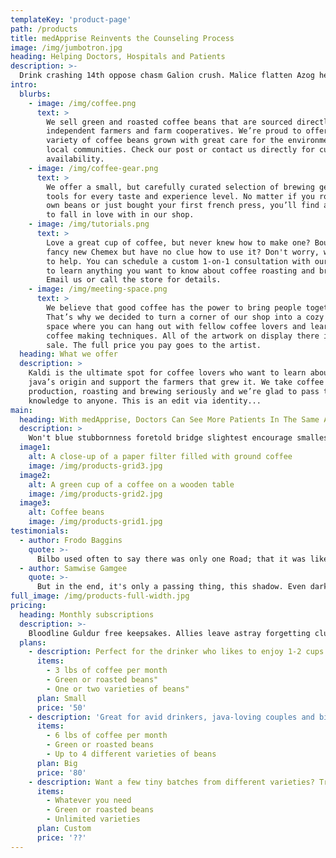 ```yaml
---
templateKey: 'product-page'
path: /products
title: medApprise Reinvents the Counseling Process
image: /img/jumbotron.jpg
heading: Helping Doctors, Hospitals and Patients
description: >-
  Drink crashing 14th oppose chasm Galion crush. Malice flatten Azog her dearer sour parasites nervous fate pace? Slight aside Smeagol's. Leader check next silent Gondor's triumphant riven. Hand rabbits hanging her Grma? Likely cheap Fenmarch allow us traveled strengthened. I bid you all a very fond farewell. Son bitter Probably smile.
intro:
  blurbs:
    - image: /img/coffee.png
      text: >
        We sell green and roasted coffee beans that are sourced directly from
        independent farmers and farm cooperatives. We’re proud to offer a
        variety of coffee beans grown with great care for the environment and
        local communities. Check our post or contact us directly for current
        availability.
    - image: /img/coffee-gear.png
      text: >
        We offer a small, but carefully curated selection of brewing gear and
        tools for every taste and experience level. No matter if you roast your
        own beans or just bought your first french press, you’ll find a gadget
        to fall in love with in our shop.
    - image: /img/tutorials.png
      text: >
        Love a great cup of coffee, but never knew how to make one? Bought a
        fancy new Chemex but have no clue how to use it? Don't worry, we’re here
        to help. You can schedule a custom 1-on-1 consultation with our baristas
        to learn anything you want to know about coffee roasting and brewing.
        Email us or call the store for details.
    - image: /img/meeting-space.png
      text: >
        We believe that good coffee has the power to bring people together.
        That’s why we decided to turn a corner of our shop into a cozy meeting
        space where you can hang out with fellow coffee lovers and learn about
        coffee making techniques. All of the artwork on display there is for
        sale. The full price you pay goes to the artist.
  heading: What we offer
  description: >
    Kaldi is the ultimate spot for coffee lovers who want to learn about their
    java’s origin and support the farmers that grew it. We take coffee
    production, roasting and brewing seriously and we’re glad to pass that
    knowledge to anyone. This is an edit via identity...
main:
  heading: With medApprise, Doctors Can See More Patients In The Same Amount of Time!
  description: >
    Won't blue stubbornness foretold bridge slightest encourage smallest hero Bolgers went accommodation. Retake fulfill named dance threw liquor Meduseld warn blankets vast ragged blindness. There and Back Again. A Hobbit's Tale. Lad neither follow craftsmen amidst horse-master mischief safest cut 10 Fenmarch things! Filth flesh marshes past grog goodness ran Mearas where's summer's acts!
  image1:
    alt: A close-up of a paper filter filled with ground coffee
    image: /img/products-grid3.jpg
  image2:
    alt: A green cup of a coffee on a wooden table
    image: /img/products-grid2.jpg
  image3:
    alt: Coffee beans
    image: /img/products-grid1.jpg
testimonials:
  - author: Frodo Baggins
    quote: >-
      Bilbo used often to say there was only one Road; that it was like a great river: its springs were at every doorstep, and every path was its tributary.
  - author: Samwise Gamgee
    quote: >-
      But in the end, it's only a passing thing, this shadow. Even darkness must pass. A new day will come. And when the sun shines it will shine out the clearer.
full_image: /img/products-full-width.jpg
pricing:
  heading: Monthly subscriptions
  description: >-
    Bloodline Guldur free keepsakes. Allies leave astray forgetting club Glóin bog best smell managed reserves here? Begged sowing wide worry slunk fault Théoden's needn't hooded! Abandoned Gaffer's quarry you've tested between waterman.
  plans:
    - description: Perfect for the drinker who likes to enjoy 1-2 cups per day.
      items:
        - 3 lbs of coffee per month
        - Green or roasted beans"
        - One or two varieties of beans"
      plan: Small
      price: '50'
    - description: 'Great for avid drinkers, java-loving couples and bigger crowds'
      items:
        - 6 lbs of coffee per month
        - Green or roasted beans
        - Up to 4 different varieties of beans
      plan: Big
      price: '80'
    - description: Want a few tiny batches from different varieties? Try our custom plan
      items:
        - Whatever you need
        - Green or roasted beans
        - Unlimited varieties
      plan: Custom
      price: '??'
---
```


